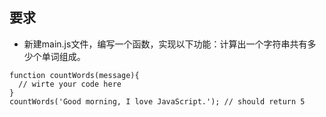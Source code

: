 ## 要求 
    
- 新建main.js文件，编写一个函数，实现以下功能：计算出一个字符串共有多少个单词组成。

```
function countWords(message){
  // wirte your code here
}
countWords('Good morning, I love JavaScript.'); // should return 5
```
